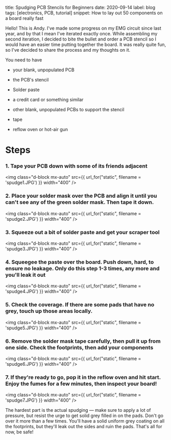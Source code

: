 title: Spudging PCB Stencils for Beginners
date: 2020-09-14
label: blog
tags: [electronics, PCB, tutorial]
snippet: How to lay out 50 components on a board really fast

Hello! This is Andy. I've made some progress on my EMG circuit since last year, and by that I mean I've iterated exactly once. While assembling my second iteration, I decided to bite the bullet and order a PCB stencil so I would have an easier time putting together the board. It was really quite fun, so I've decided to share the process and my thoughts on it. 

You need to have 
- your blank, unpopulated PCB

- the PCB's stencil

- Solder paste

- a credit card or something similar

- other blank, unpopulated PCBs to support the stencil

- tape

- reflow oven or hot-air gun

# Steps

### 1. Tape your PCB down with some of its friends adjacent
<img class="d-block mx-auto" src={{ url_for("static", filename = 'spudge1.JPG') }} width="400" /><br> 


### 2. Place your solder mask over the PCB and align it until you can't see any of the green solder mask. Then tape it down. 
<img class="d-block mx-auto" src={{ url_for("static", filename = 'spudge2.JPG') }} width="400" /><br> 


### 3. Squeeze out a bit of solder paste and get your scraper tool 
<img class="d-block mx-auto" src={{ url_for("static", filename = 'spudge3.JPG') }} width="400" /><br> 


### 4. Squeegee the paste over the board. Push down, hard, to ensure no leakage. Only do this step 1-3 times, any more and you'll leak it out
<img class="d-block mx-auto" src={{ url_for("static", filename = 'spudge4.JPG') }} width="400" /><br> 

### 5. Check the coverage. If there are some pads that have no grey, touch up those areas locally.
<img class="d-block mx-auto" src={{ url_for("static", filename = 'spudge5.JPG') }} width="400" /><br> 

### 6. Remove the solder mask tape carefully, then pull it up from one side. Check the footprints, then add your components
<img class="d-block mx-auto" src={{ url_for("static", filename = 'spudge6.JPG') }} width="400" /><br> 


### 7. If they're ready to go, pop it in the reflow oven and hit start. Enjoy the fumes for a few minutes, then inspect your board!
<img class="d-block mx-auto" src={{ url_for("static", filename = 'spudge7.JPG') }} width="400" /><br> 


The hardest part is the actual spudging — make sure to apply a lot of pressure, but resist the urge to get solid grey filled in on the pads. Don't go over it more than a few times. You'll have a solid uniform grey coating on all the footprints, but they'll leak out the sides and ruin the pads. That's all for now, be safe!
